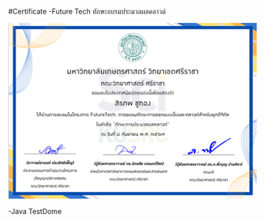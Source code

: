 #Certificate
-Future Tech ทักษะอบรมประมวลผลคลาวด์

![Certificate](certificate/Clouds.png)

-Java TestDome
